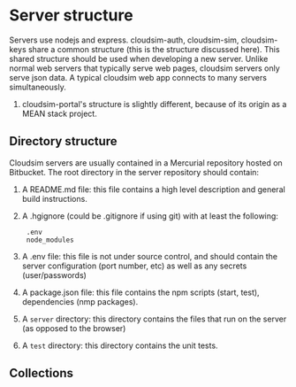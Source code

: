 # Server structure

Servers use nodejs and express. cloudsim-auth, cloudsim-sim, cloudsim-keys share a common structure (this is the structure discussed here). This shared structure should be used when developing a new server.
Unlike normal web servers that typically serve web pages, cloudsim servers only serve json data. A typical cloudsim web app connects to many servers simultaneously.

1. cloudsim-portal's structure is slightly different, because of its origin as a MEAN stack project.

## Directory structure

Cloudsim servers are usually contained in a Mercurial repository hosted on Bitbucket.
The root directory in the server repository should contain:

1. A README.md file: this file contains a high level description and general build instructions.

1. A .hgignore (could be .gitignore if using git) with at least the following:

        .env
        node_modules

1. A .env file: this file is not under source control, and should contain the server configuration (port number, etc) as well as any secrets (user/passwords)

1. A package.json file: this file contains the npm scripts (start, test), dependencies (nmp packages).

1. A `server` directory: this directory contains the files that run on the server (as opposed to the browser)

1. A `test` directory: this directory contains the unit tests.


## Collections
 


